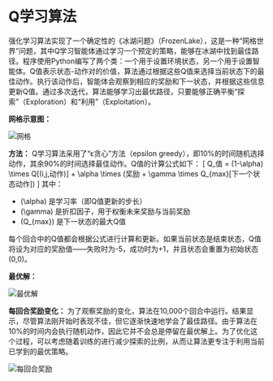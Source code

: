 # Q学习算法
强化学习算法实现了一个确定性的《冰湖问题》（FrozenLake），这是一种“网格世界”问题，其中Q学习智能体通过学习一个预定的策略，能够在冰湖中找到最佳路径。程序使用Python编写了两个类：一个用于设置环境状态，另一个用于设置智能体。Q值表示状态-动作对的价值，算法通过根据这些Q值来选择当前状态下的最佳动作。执行该动作后，智能体会观察到相应的奖励和下一状态，并根据这些信息更新Q值。通过多次迭代，算法能够学习出最优路径，只要能够正确平衡“探索”（Exploration）和“利用”（Exploitation）。

**网格示意图：**

![网格](https://github.com/ronanmmurphy/Q-Learning-Algorithm/blob/main/Images/grid.PNG?raw=true)

**方法：**
Q学习算法采用了“ε贪心”方法（epsilon greedy），即10%的时间随机选择动作，其余90%的时间选择最佳动作。Q值的计算公式如下：
\[
Q\_值 = (1-\alpha) \times Q[(i,j,动作)] + \alpha \times (奖励 + \gamma \times Q_{max}[下一个状态动作])
\]
其中：
- \(\alpha\) 是学习率（即Q值更新的步长）
- \(\gamma\) 是折扣因子，用于权衡未来奖励与当前奖励
- \(Q_{max}\) 是下一状态的最大Q值

每个回合中的Q值都会根据公式进行计算和更新。如果当前状态是结束状态，Q值将设为对应的奖励值——失败时为-5，成功时为+1，并且状态会重置为初始状态(0,0)。

**最优解：**

![最优解](https://github.com/ronanmmurphy/Q-Learning-Algorithm/blob/main/Images/optimal_solution.PNG?raw=true)

**每回合奖励变化：**
为了观察奖励的变化，算法在10,000个回合中运行。结果显示，尽管算法刚开始时表现不佳，但它逐渐快速地学会了最佳路径。由于算法在10%的时间内会执行随机动作，因此它并不会总是停留在最优解上。为了优化这个过程，可以考虑随着训练的进行减少探索的比例，从而让算法更专注于利用当前已学到的最优策略。

![每回合奖励](https://github.com/ronanmmurphy/Q-Learning-Algorithm/blob/main/Images/RewardPerEpisode.png?raw=true)
